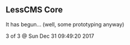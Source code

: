 LessCMS Core
------------

It has begun... (well, some prototyping anyway)

3 of 3 @ Sun Dec 31 09:49:20 2017
